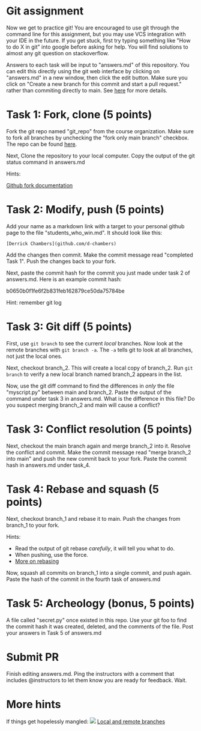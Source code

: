 # Git assignment

Now we get to practice git! You are encouraged to use git through the command line for this assignment,
but you may use VCS integration with your IDE in the future. If you get stuck, first try typing
something like "How to do X in git" into google before asking for help. You will find solutions to
almost any git question on stackoverflow.

Answers to each task will be input to "answers.md" of this repository. You can edit this directly using
the git web interface by clicking on "answers.md" in a new window, then click the edit button. Make sure
you click on "Create a new branch for this commit and start a pull request." rather than commiting directly
to main. See
[here](https://docs.github.com/en/repositories/working-with-files/managing-files/editing-files) for more
details.

# Task 1: Fork, clone (5 points)

Fork the git repo named "git_repo" from the course organization. Make sure to fork all branches by unchecking
the "fork only main branch" checkbox. The repo can be found [here](https://github.com/opensourcecourse/git_repo).

Next, Clone the repository to your local computer. Copy the output of the git status command in answers.md

Hints:

[Github fork documentation](https://docs.github.com/en/get-started/quickstart/fork-a-repo)


# Task 2: Modify, push (5 points)

Add your name as a markdown link with a target to your personal github page to the file "students_who_win.md".
It should look like this:

```
[Derrick Chambers](github.com/d-chambers)
```

Add the changes then commit. Make the commit message read "completed Task 1". Push the changes back 
to your fork. 

Next, paste the commit hash for the commit you just made under task 2 of answers.md. Here is an example commit hash:

b0650b0f1fe6f2b831feb162879ce50da75784be

Hint: remember git log

# Task 3: Git diff (5 points)

First, use `git branch` to see the current *local* branches. Now look at the remote branches with `git branch -a`.
The `-a` tells git to look at all branches, not just the local ones. 

Next, checkout branch_2. This will create a local copy of branch_2. Run `git branch` to verify a new local branch
named branch_2 appears in the list.

Now, use the git diff command to find the differences in *only* the file "myscript.py" between main and branch_2.
Paste the output of the command under task 3 in answers.md. What is the difference in this file? Do you suspect
merging branch_2 and main will cause a conflict? 


# Task 3: Conflict resolution (5 points) 

Next, checkout the main branch again and merge branch_2 into it. Resolve the conflict and commit. Make the commit
message read "merge branch_2 into main" and push the new commit back to your fork. Paste the commit hash in answers.md
under task_4.

# Task 4: Rebase and squash (5 points)

Next, checkout branch_1 and rebase it to main. Push the changes from branch_1 to your fork.

Hints:
 - Read the output of git rebase *carefully*, it will tell you what to do.
 - When pushing, use the force.
 - [More on rebasing](https://stackoverflow.com/a/11566503/3645626)

Now, squash all commits on branch_1 into a single commit, and push again. Paste the hash of the commit in 
the fourth task of answers.md

# Task 5: Archeology (bonus, 5 points)

A file called "secret.py" once existed in this repo. Use your git foo to find the commit hash it was created,
deleted, and the comments of the file. Post your answers in Task 5 of answers.md

# Submit PR

Finish editing answers.md. Ping the instructors with a comment that includes @instructors to let them know
you are ready for feedback. Wait. 

# More hints

If things get hopelessly mangled: ![](https://xkcd.com/1597/)
[Local and remote branches](https://stackoverflow.com/a/72156/3645626)

